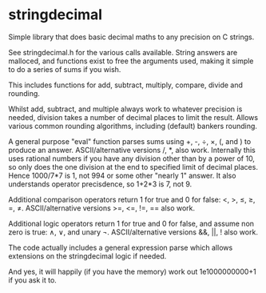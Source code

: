 # stringdecimal

Simple library that does basic decimal maths to any precision on C strings.

See stringdecimal.h for the various calls available. String answers are malloced, and functions exist to free the arguments used, making it simple to do a series of sums if you wish.

This includes functions for add, subtract, multiply, compare, divide and rounding.

Whilst add, subtract, and multiple always work to whatever precision is needed, division takes a number of decimal places to limit the result. Allows various common rounding algorithms, including (default) bankers rounding.

A general purpose "eval" function parses sums using +, -, ÷, ×, (, and ) to produce an answer. ASCII/alternative versions /, \*, also work. Internally this uses rational numbers if you have any division other than by a power of 10, so only does the one division at the end to specified limit of decimal places. Hence 1000/7*7 is 1, not 994 or some other "nearly 1" answer. It also understands operator precisdence, so 1+2\*3 is 7, not 9.

Additional comparison operators return 1 for true and 0 for false: <, >, ≤, ≥, =, ≠. ASCII/alternative versions >=, <=, !=, == also work.

Additional logic operators return 1 for true and 0 for false, and assume non zero is true: ∧, ∨, and unary ¬. ASCII/alternative versions &&, ||, ! also work.

The code actually includes a general expression parse which allows extensions on the stringdecimal logic if needed.

And yes, it will happily (if you have the memory) work out 1e1000000000+1 if you ask it to.
